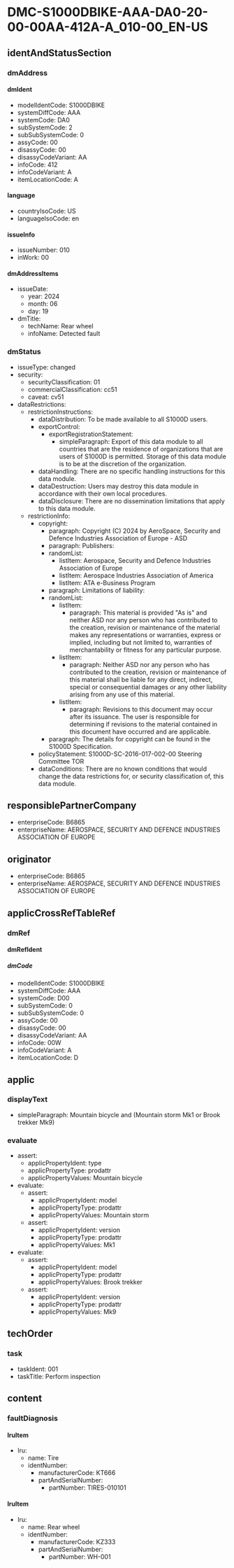 # DMC-S1000DBIKE-AAA-DA0-20-00-00AA-412A-A_010-00_EN-US

## identAndStatusSection

### dmAddress

#### dmIdent

*   modelIdentCode: S1000DBIKE
*   systemDiffCode: AAA
*   systemCode: DA0
*   subSystemCode: 2
*   subSubSystemCode: 0
*   assyCode: 00
*   disassyCode: 00
*   disassyCodeVariant: AA
*   infoCode: 412
*   infoCodeVariant: A
*   itemLocationCode: A

#### language

*   countryIsoCode: US
*   languageIsoCode: en

#### issueInfo

*   issueNumber: 010
*   inWork: 00

#### dmAddressItems

*   issueDate:
    *   year: 2024
    *   month: 06
    *   day: 19
*   dmTitle:
    *   techName: Rear wheel
    *   infoName: Detected fault

### dmStatus

*   issueType: changed
*   security:
    *   securityClassification: 01
    *   commercialClassification: cc51
    *   caveat: cv51
*   dataRestrictions:
    *   restrictionInstructions:
        *   dataDistribution: To be made available to all S1000D users.
        *   exportControl:
            *   exportRegistrationStatement:
                *   simpleParagraph: Export of this data module to all countries that are the residence of organizations that are users of S1000D is permitted. Storage of this data module is to be at the discretion of the organization.
        *   dataHandling: There are no specific handling instructions for this data module.
        *   dataDestruction: Users may destroy this data module in accordance with their own local procedures.
        *   dataDisclosure: There are no dissemination limitations that apply to this data module.
    *   restrictionInfo:
        *   copyright:
            *   paragraph: Copyright (C) 2024 by AeroSpace, Security and Defence Industries Association of Europe - ASD
            *   paragraph: Publishers:
            *   randomList:
                *   listItem: Aerospace, Security and Defence Industries Association of Europe
                *   listItem: Aerospace Industries Association of America
                *   listItem: ATA e-Business Program
            *   paragraph: Limitations of liability:
            *   randomList:
                *   listItem:
                    *   paragraph: This material is provided "As is" and neither ASD nor any person who has contributed to the creation, revision or maintenance of the material makes any representations or warranties, express or implied, including but not limited to, warranties of merchantability or fitness for any particular purpose.
                *   listItem:
                    *   paragraph: Neither ASD nor any person who has contributed to the creation, revision or maintenance of this material shall be liable for any direct, indirect, special or consequential damages or any other liability arising from any use of this material.
                *   listItem:
                    *   paragraph: Revisions to this document may occur after its issuance. The user is responsible for determining if revisions to the material contained in this document have occurred and are applicable.
            *   paragraph: The details for copyright can be found in the S1000D Specification.
        *   policyStatement: S1000D-SC-2016-017-002-00 Steering Committee TOR
        *   dataConditions: There are no known conditions that would change the data restrictions for, or security classification of, this data module.

## responsiblePartnerCompany

*   enterpriseCode: B6865
*   enterpriseName: AEROSPACE, SECURITY AND DEFENCE INDUSTRIES ASSOCIATION OF EUROPE

## originator

*   enterpriseCode: B6865
*   enterpriseName: AEROSPACE, SECURITY AND DEFENCE INDUSTRIES ASSOCIATION OF EUROPE

## applicCrossRefTableRef

### dmRef

#### dmRefIdent

##### dmCode

*   modelIdentCode: S1000DBIKE
*   systemDiffCode: AAA
*   systemCode: D00
*   subSystemCode: 0
*   subSubSystemCode: 0
*   assyCode: 00
*   disassyCode: 00
*   disassyCodeVariant: AA
*   infoCode: 00W
*   infoCodeVariant: A
*   itemLocationCode: D

## applic

### displayText

*   simpleParagraph: Mountain bicycle and (Mountain storm Mk1 or Brook trekker Mk9)

### evaluate

*   assert:
    *   applicPropertyIdent: type
    *   applicPropertyType: prodattr
    *   applicPropertyValues: Mountain bicycle
*   evaluate:
    *   assert:
        *   applicPropertyIdent: model
        *   applicPropertyType: prodattr
        *   applicPropertyValues: Mountain storm
    *   assert:
        *   applicPropertyIdent: version
        *   applicPropertyType: prodattr
        *   applicPropertyValues: Mk1
*   evaluate:
    *   assert:
        *   applicPropertyIdent: model
        *   applicPropertyType: prodattr
        *   applicPropertyValues: Brook trekker
    *   assert:
        *   applicPropertyIdent: version
        *   applicPropertyType: prodattr
        *   applicPropertyValues: Mk9

## techOrder

### task

*   taskIdent: 001
*   taskTitle: Perform inspection

## content

### faultDiagnosis

#### lruItem

*   lru:
    *   name: Tire
    *   identNumber:
        *   manufacturerCode: KT666
        *   partAndSerialNumber:
            *   partNumber: TIRES-010101

#### lruItem

*   lru:
    *   name: Rear wheel
    *   identNumber:
        *   manufacturerCode: KZ333
        *   partAndSerialNumber:
            *   partNumber: WH-001